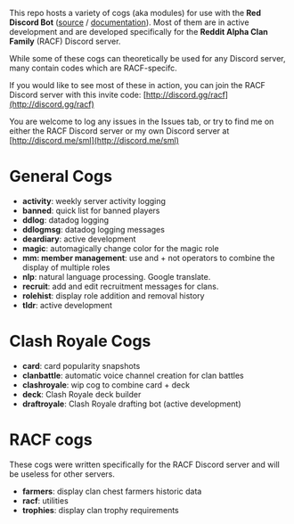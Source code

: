 This repo hosts a variety of cogs (aka modules) for use with the **Red Discord Bot** ([source](https://twentysix26.github.io/Red-Docs/) / [documentation](https://twentysix26.github.io/Red-Docs/)). Most of them are in active development and are developed specifically for the **Reddit Alpha Clan Family** (RACF) Discord server. 

While some of these cogs can theoretically be used for any Discord server, many contain codes which are RACF-specifc.

If you would like to see most of these in action, you can join the RACF Discord server with this invite code: [http://discord.gg/racf](http://discord.gg/racf)

You are welcome to log any issues in the Issues tab, or try to find me on either the RACF Discord server or my own Discord server at [http://discord.me/sml](http://discord.me/sml)

# General Cogs
* **activity**: weekly server activity logging
* **banned**: quick list for banned players
* **ddlog**: datadog logging
* **ddlogmsg**: datadog logging messages
* **deardiary**: active development
* **magic**: automagically change color for the magic role
* **mm: member management**: use and + not operators to combine the display of multiple roles
* **nlp**: natural language processing. Google translate.
* **recruit**: add and edit recruitment messages for clans.
* **rolehist**: display role addition and removal history
* **tldr**: active development


# Clash Royale Cogs
* **card**: card popularity snapshots
* **clanbattle**: automatic voice channel creation for clan battles
* **clashroyale**: wip cog to combine card + deck
* **deck**: Clash Royale deck builder
* **draftroyale**: Clash Royale drafting bot (active development)

# RACF cogs
These cogs were written specifically for the RACF Discord server and will be useless for other servers.
* **farmers**: display clan chest farmers historic data
* **racf**: utilities
* **trophies**: display clan trophy requirements

